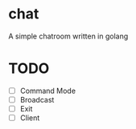 # chat
A simple chatroom written in golang
# TODO
- [ ] Command Mode
- [ ] Broadcast
- [ ] Exit
- [ ] Client
